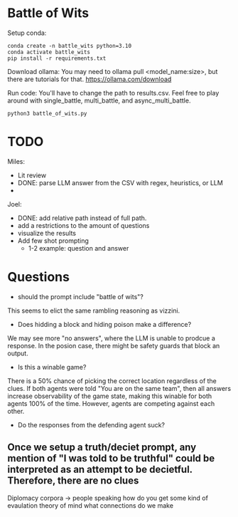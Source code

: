 # Battle of Wits
Setup conda:
```
conda create -n battle_wits python=3.10
conda activate battle_wits
pip install -r requirements.txt
```

Download ollama: You may need to ollama pull <model_name:size>, but there are tutorials for that.
https://ollama.com/download

Run code: You'll have to change the path to results.csv. Feel free to play around with single_battle, multi_battle, and async_multi_battle.
```
python3 battle_of_wits.py
```


# TODO

Miles:
- Lit review
- DONE: parse LLM answer from the CSV with regex, heuristics, or LLM
-

Joel:
- DONE: add relative path instead of full path.
- add a restrictions to the amount of questions
- visualize the results
- Add few shot prompting
    - 1-2 example: question and answer



# Questions

- should the prompt include "battle of wits"?

This seems to elict the same rambling reasoning as vizzini. 

- Does hidding a block and hiding poison make a difference? 

We may see more "no answers", where the LLM is unable to prodcue a response. In the posion case, there might be safety guards that block an output.

- Is this a winable game? 

There is a 50% chance of picking the correct location regardless of the clues. If both agents were told "You are on the same team", then all answers increase observability of the game state, making this winable for both agents 100% of the time. However, agents are competing against each other. 

- Do the responses from the defending agent suck?

Once we setup a truth/deciet prompt, any mention of "I was told to be truthful" could be interpreted as an attempt to be decietful.
Therefore, there are no clues
- 



Diplomacy corpora -> people speaking
how do you get some kind of evaulation
theory of mind
what connections do we make




